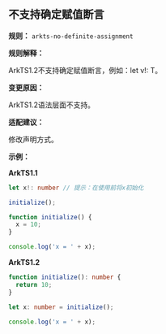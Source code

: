 ## 不支持确定赋值断言

**规则：** `arkts-no-definite-assignment`

**规则解释：**

ArkTS1.2不支持确定赋值断言，例如：let v!: T。

**变更原因：**

ArkTS1.2语法层面不支持。

**适配建议：**

修改声明方式。

**示例：**

**ArkTS1.1**

```typescript
let x!: number // 提示：在使用前将x初始化

initialize();

function initialize() {
  x = 10;
}

console.log('x = ' + x);
```

**ArkTS1.2**

```typescript
function initialize(): number {
  return 10;
}

let x: number = initialize();

console.log('x = ' + x);
```